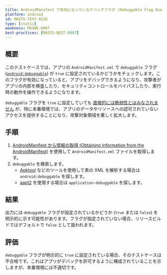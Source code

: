 ```yaml
---
title: AndroidManifest で有効になっているデバッグフラグ (Debuggable Flag Enabled in the AndroidManifest)
platform: android
id: MASTG-TEST-0226
type: [static]
weakness: MASWE-0067
best-practices: [MASTG-BEST-0007]
---
```


## 概要

このテストケースでは、アプリの `AndroidManifest.xml` で `debuggable` フラグ ([`android:debuggable`](https://developer.android.com/guide/topics/manifest/application-element#debug)) が `true` に設定されているかどうかをチェックします。このフラグが有効になっていると、アプリをデバッグできるようになり、攻撃者がアプリの内部を検査したり、セキュリティコントロールをバイパスしたり、実行時の動作を操作できるようになります。

`debuggable` フラグを `true` に設定していても [直接的には脆弱性とはみなされません](https://developer.android.com/privacy-and-security/risks/android-debuggable) が、特に本番環境では、アプリのデータやリソースへの認可されていないアクセスを提供することになり、攻撃対象領域を著しく拡大します。

## 手順

1. [AndroidManifest から情報の取得 (Obtaining Information from the AndroidManifest)](../../../techniques/android/MASTG-TECH-0117.md) を使用して `AndroidManifest.xml` ファイルを取得します。
2. `debuggable` を検索します。
    - [Apktool](../../../tools/android/MASTG-TOOL-0011.md) などのツールを使用して素の XML を解析する場合は `android:debuggable` を探します。
    - [aapt2](../../../tools/android/MASTG-TOOL-0124.md) を使用する場合は `application-debuggable` を探します。

## 結果

出力には `debuggable` フラグが設定されているかどうか (`true` または `false`) を明示的に示す可能性があります。フラグが指定されていない場合、リリースビルドではデフォルトで `false` として扱われます。

## 評価

`debuggable` フラグが明示的に `true` に設定されている場合、そのテストケースは不合格です。これはアプリがデバッグを許可するように構成されていることを示しますが、本番環境には不適切です。
